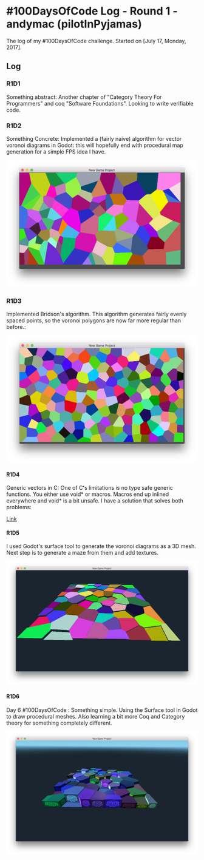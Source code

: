 # #100DaysOfCode Log - Round 1 - andymac (pilotInPyjamas)

The log of my #100DaysOfCode challenge. Started on [July 17, Monday, 2017].

## Log

### R1D1 
Something abstract: Another chapter of "Category Theory For Programmers" and coq "Software Foundations". Looking to write verifiable code.

### R1D2
Something Concrete: Implemented a (fairly naive) algorithm for vector voronoi diagrams in Godot: this will hopefully end with procedural map generation for a simple FPS idea I have.

![Image of a coloured voronoi diagram](./img/Voronoi2.png)

### R1D3
Implemented Bridson's algorithm. This algorithm generates fairly evenly spaced points, so the voronoi polygons are now far more regular than before.:

![Image of a coloured voronoi diagram](./img/Bridsons.png)

#### R1D4 

Generic vectors in C: One of C's limitations is no type safe generic functions. You either use void* or macros. Macros end up inlined everywhere and void* is a bit unsafe. I have a solution that solves both problems:

[Link](https://t.co/CNVp9e589S)

#### R1D5

I used Godot's surface tool to generate the voronoi diagrams as a 3D mesh. Next step is to generate a maze from them and add textures.

![Image of a 3D voronoi diagram](./img/Voronoi3d.png)

#### R1D6

Day 6 #100DaysOfCode : Something simple. Using the Surface tool in Godot to draw procedural meshes. Also learning a bit more Coq and Category theory for something completely different.

![Image of a 3D voronoi diagram](./img/SurfaceTool.png)
